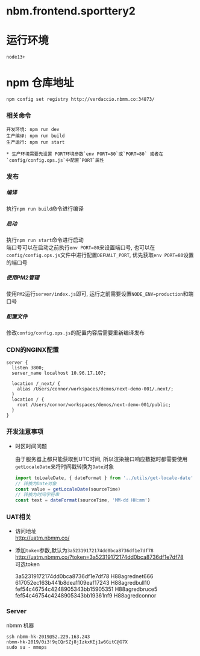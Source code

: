 # nbm.frontend.sporttery2  

# 运行环境  
    node13+  
# npm 仓库地址
    npm config set registry http://verdaccio.nbmm.co:34873/
### 相关命令  
    开发环境: npm run dev  
    生产编译: npm run build  
    生产运行: npm run start  

    * 生产环境需要先设置 PORT环境参数`env PORT=80`或`PORT=80` 或者在 `config/config.ops.js`中配置`PORT`属性  

### 发布  
##### 编译  
执行`npm run build`命令进行编译  
##### 启动  
执行`npm run start`命令进行启动  
端口号可以在启动之前执行`env PORT=80`来设置端口号, 也可以在`config/config.ops.js`文件中进行配置`DEFUALT_PORT`, 优先获取`env PORT=80`设置的端口号  
##### 使用PM2管理 
使用`PM2`运行`server/index.js`即可, 运行之前需要设置`NODE_ENV=production`和端口号  
##### 配置文件  
修改`config/config.ops.js`的配置内容后需要重新编译发布  


### CDN的NGINX配置 
    server {
      listen 3800;
      server_name localhost 10.96.17.107;

      location /_next/ {
        alias /Users/connor/workspaces/demos/next-demo-001/.next/;
      }
      location / {
        root /Users/connor/workspaces/demos/next-demo-001/public;
      }
    }

### 开发注意事项  

* 时区时间问题  

  由于服务器上都只能获取到UTC时间, 所以渲染接口响应数据时都需要使用`getLocaleDate`来将时间戳转换为`Date`对象  
  ```javascript
  import toLoaleDate, { dateFormat } from '../utils/get-locale-date'  
  // 转换为Date对象  
  const value = getLocaleDate(sourceTime)  
  // 转换为时间字符串
  const text = dateFormat(sourceTime, 'MM-dd HH:mm')  
  ```

### UAT相关  
* 访问地址  
http://uatm.nbmm.co/
* 添加`token`参数,默认为`3a52319172174dd0bca8736df1e7df78`  
http://uatm.nbmm.co/?token=3a52319172174dd0bca8736df1e7df78  
可选token  

    3a52319172174dd0bca8736df1e7df78          H88agrednet666  
    617052ec163b441b8dea1109eaf17243          H88agredbull10  
    fef54c46754c4248905343bb15905351          H88agredbruce5  
    fef54c46754c4248905343bb19361nf9          H88agredconnor  

### Server  
  nbmm 机器
  ```shell
  ssh nbmm-hk-2019@52.229.163.243
  nbmm-hk-2019/0i3!9qCQrSZj8jIzkxKEj1w6GitC@G7X
  sudo su - mmops
  ```
